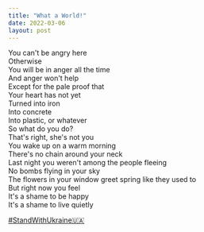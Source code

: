 ```yaml
---
title: "What a World!"
date: 2022-03-06
layout: post
---
```


You can't be angry here  
Otherwise  
You will be in anger all the time  
And anger won't help  
Except for the pale proof that  
Your heart has not yet  
Turned into iron  
Into concrete  
Into plastic, or whatever  
So what do you do?  
That's right, she's not you  
You wake up on a warm morning  
There's no chain around your neck  
Last night you weren't among the people fleeing  
No bombs flying in your sky  
The flowers in your window greet spring like they used to  
But right now you feel  
It's a shame to be happy  
It's a shame to live quietly  

[#StandWithUkraine🇺🇦](https://twitter.com/hashtag/StandWithUkraine)